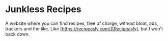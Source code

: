 # Junkless Recipes

A website where you can find recipes, free of charge, without bloat, ads, trackers and the like. Like [https://recipeasly.com/](Recipeasly), but I won't back down.
